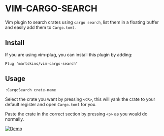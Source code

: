 # VIM-CARGO-SEARCH

Vim plugin to search crates using `cargo search`, list them in a floating buffer and easily add them to `Cargo.toml`.

## Install

If you are using vim-plug, you can install this plugin by adding:

`Plug 'martskins/vim-cargo-search'`

## Usage

`:CargoSearch crate-name`

Select the crate you want by pressing `<CR>`, this will yank the crate to your default register and open `Cargo.toml` for you.

Paste the crate in the correct section by pressing `<p>` as you would do normally.

[![Demo](https://res.cloudinary.com/dfjjhglsn/image/upload/v1576701777/Screencast2019-12-17233041_bi6etf.gif)](https://res.cloudinary.com/dfjjhglsn/image/upload/v1576701777/Screencast2019-12-17233041_bi6etf.gif)
